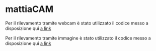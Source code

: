 # mattiaCAM


Per il rilevamento tramite webcam è stato utilizzato il codice messo a disposizione qui [a link](https://github.com/nicknochnack/RealTimeObjectDetectionTFJSReact.git)

Per il rilevamento tramite immagine è stato utilizzato il codice messo a disposizione qui [a link](https://github.com/jonnyk20/dogscope-react.git)

